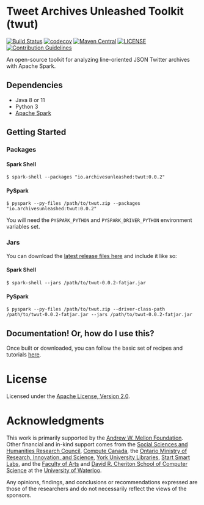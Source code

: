 # Tweet Archives Unleashed Toolkit (twut)

[![Build Status](https://travis-ci.org/archivesunleashed/twut.svg?branch=master)](https://travis-ci.org/archivesunleashed/twut)
[![codecov](https://codecov.io/gh/archivesunleashed/twut/branch/master/graph/badge.svg)](https://codecov.io/gh/archivesunleashed/twut)
[![Maven Central](https://maven-badges.herokuapp.com/maven-central/io.archivesunleashed/twut/badge.svg)](https://maven-badges.herokuapp.com/maven-central/io.archivesunleashed/twut)
[![LICENSE](https://img.shields.io/badge/license-Apache-blue.svg?style=flat)](https://www.apache.org/licenses/LICENSE-2.0)
[![Contribution Guidelines](http://img.shields.io/badge/CONTRIBUTING-Guidelines-blue.svg)](./CONTRIBUTING.md)

An open-source toolkit for analyzing line-oriented JSON Twitter archives with Apache Spark.

## Dependencies

- Java 8 or 11
- Python 3
- [Apache Spark](https://spark.apache.org/downloads.html)

## Getting Started

### Packages

#### Spark Shell

```
$ spark-shell --packages "io.archivesunleashed:twut:0.0.2"
```

#### PySpark

```
$ pyspark --py-files /path/to/twut.zip --packages "io.archivesunleashed:twut:0.0.2"
```

You will need the `PYSPARK_PYTHON` and `PYSPARK_DRIVER_PYTHON` environment variables set.

### Jars

You can download the [latest release files here](https://github.com/archivesunleashed/twut/releases) and include it like so:

#### Spark Shell

```
$ spark-shell --jars /path/to/twut-0.0.2-fatjar.jar
```

#### PySpark

```
$ pyspark --py-files /path/to/twut.zip --driver-class-path /path/to/twut-0.0.2-fatjar.jar --jars /path/to/twut-0.0.2-fatjar.jar
```

## Documentation! Or, how do I use this?

Once built or downloaded, you can follow the basic set of recipes and tutorials [here](https://github.com/archivesunleashed/twut/tree/master/docs/usage.md).

# License

Licensed under the [Apache License, Version 2.0](http://www.apache.org/licenses/LICENSE-2.0).

# Acknowledgments

This work is primarily supported by the [Andrew W. Mellon Foundation](https://mellon.org/). Other financial and in-kind support comes from the [Social Sciences and Humanities Research Council](http://www.sshrc-crsh.gc.ca/), [Compute Canada](https://www.computecanada.ca/), the [Ontario Ministry of Research, Innovation, and Science](https://www.ontario.ca/page/ministry-research-innovation-and-science), [York University Libraries](https://www.library.yorku.ca/web/), [Start Smart Labs](http://www.startsmartlabs.com/), and the [Faculty of Arts](https://uwaterloo.ca/arts/) and [David R. Cheriton School of Computer Science](https://cs.uwaterloo.ca/) at the [University of Waterloo](https://uwaterloo.ca/).

Any opinions, findings, and conclusions or recommendations expressed are those of the researchers and do not necessarily reflect the views of the sponsors.
